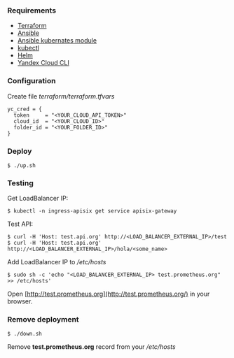 ### Requirements
* [Terraform](https://developer.hashicorp.com/terraform/tutorials/aws-get-started/install-cli)
* [Ansible](https://docs.ansible.com/ansible/latest/installation_guide/intro_installation.html)
* [Ansible kubernates module](https://galaxy.ansible.com/kubernetes/core)
* [kubectl](https://kubernetes.io/docs/tasks/tools/install-kubectl-linux/)
* [Helm](https://helm.sh/docs/intro/install/)
* [Yandex Cloud CLI](https://cloud.yandex.ru/docs/cli/operations/install-cli)

### Configuration
Create file *terraform/terraform.tfvars*
```
yc_cred = {
  token     = "<YOUR_CLOUD_API_TOKEN>"
  cloud_id  = "<YOUR_CLOUD_ID>"
  folder_id = "<YOUR_FOLDER_ID>"
}
```

### Deploy
```
$ ./up.sh
```

### Testing
Get LoadBalancer IP:
```
$ kubectl -n ingress-apisix get service apisix-gateway
```

Test API:
```
$ curl -H 'Host: test.api.org' http://<LOAD_BALANCER_EXTERNAL_IP>/test
$ curl -H 'Host: test.api.org' http://<LOAD_BALANCER_EXTERNAL_IP>/hola/<some_name>
```

Add LoadBalancer IP to */etc/hosts*
```
$ sudo sh -c 'echo "<LOAD_BALANCER_EXTERNAL_IP> test.prometheus.org" >> /etc/hosts'
```

Open [http://test.prometheus.org](http://test.prometheus.org/) in your browser.

### Remove deployment
```
$ ./down.sh
```
Remove **test.prometheus.org** record from your */etc/hosts*

